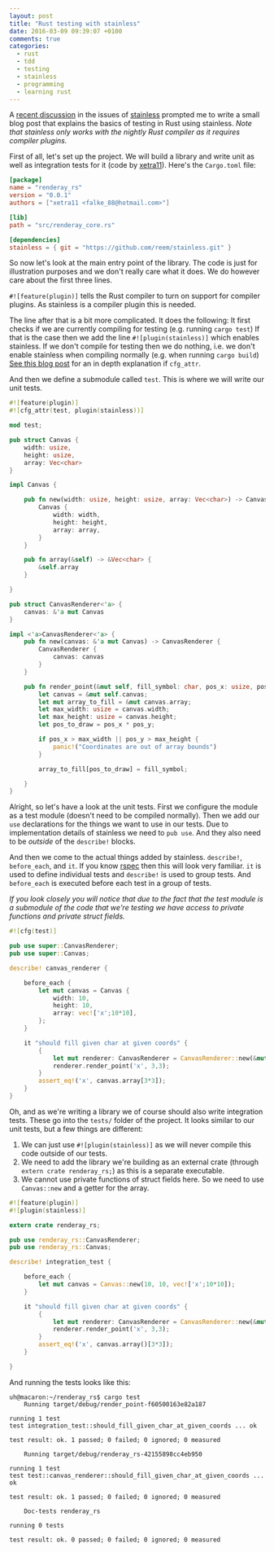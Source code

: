 ```yaml
---
layout: post
title: "Rust testing with stainless"
date: 2016-03-09 09:39:07 +0100
comments: true
categories:
  - rust
  - tdd
  - testing
  - stainless
  - programming
  - learning rust
---
```


A [recent discussion](https://github.com/reem/stainless/issues/48) in the issues of [stainless](https://github.com/reem/stainless) prompted me to write a small blog post that explains the basics of testing in Rust using stainless. *Note that stainless only works with the nightly Rust compiler as it requires compiler plugins.*

First of all, let's set up the project. We will build a library and write unit as well as integration tests for it (code by [xetra11](https://github.com/xetra11)). Here's the `Cargo.toml` file:

``` toml Cargo.toml
[package]
name = "renderay_rs"
version = "0.0.1"
authors = ["xetra11 <falke_88@hotmail.com>"]

[lib]
path = "src/renderay_core.rs"

[dependencies]
stainless = { git = "https://github.com/reem/stainless.git" }
```

So now let's look at the main entry point of the library. The code is just for illustration purposes and we don't really care what it does. We do however care about the first three lines.

`#![feature(plugin)]` tells the Rust compiler to turn on support for compiler plugins. As stainless is a compiler plugin this is needed.

The line after that is a bit more complicated. It does the following: It first checks if we are currently compiling for testing (e.g. running `cargo test`) If that is the case then we add the line `#![plugin(stainless)]` which enables stainless. If we don't compile for testing then we do nothing, i.e. we don't enable stainless when compiling normally (e.g. when running `cargo build`) [See this blog post](http://chrismorgan.info/blog/rust-cfg_attr.html) for an in depth explanation if `cfg_attr`.

And then we define a submodule called `test`. This is where we will write our unit tests.

``` rust src/renderay_core.rs
#![feature(plugin)]
#![cfg_attr(test, plugin(stainless))]

mod test;

pub struct Canvas {
    width: usize,
    height: usize,
    array: Vec<char>
}

impl Canvas {

    pub fn new(width: usize, height: usize, array: Vec<char>) -> Canvas {
        Canvas {
            width: width,
            height: height,
            array: array,
        }
    }

    pub fn array(&self) -> &Vec<char> {
        &self.array
    }

}

pub struct CanvasRenderer<'a> {
    canvas: &'a mut Canvas
}

impl <'a>CanvasRenderer<'a> {
    pub fn new(canvas: &'a mut Canvas) -> CanvasRenderer {
        CanvasRenderer {
            canvas: canvas
        }
    }

    pub fn render_point(&mut self, fill_symbol: char, pos_x: usize, pos_y: usize) {
        let canvas = &mut self.canvas;
        let mut array_to_fill = &mut canvas.array;
        let max_width: usize = canvas.width;
        let max_height: usize = canvas.height;
        let pos_to_draw = pos_x * pos_y;

        if pos_x > max_width || pos_y > max_height {
            panic!("Coordinates are out of array bounds")
        }

        array_to_fill[pos_to_draw] = fill_symbol;

    }
}
```

Alright, so let's have a look at the unit tests. First we configure the module as a test module (doesn't need to be compiled normally). Then we add our `use` declarations for the things we want to use in our tests. Due to implementation details of stainless we need to `pub use`. And they also need to be *outside* of the `describe!` blocks.

And then we come to the actual things added by stainless. `describe!`, `before_each`, and `it`. If you know [rspec](http://rspec.info/) then this will look very familiar. `it` is used to define individual tests and `describe!` is used to group tests. And `before_each` is executed before each test in a group of tests.

*If you look closely you will notice that due to the fact that the test module is a submodule of the code that we're testing we have access to private functions and private struct fields.*

``` rust src/test.rs
#![cfg(test)]

pub use super::CanvasRenderer;
pub use super::Canvas;

describe! canvas_renderer {

    before_each {
        let mut canvas = Canvas {
            width: 10,
            height: 10,
            array: vec!['x';10*10],
        };
    }

    it "should fill given char at given coords" {
        {
            let mut renderer: CanvasRenderer = CanvasRenderer::new(&mut canvas);
            renderer.render_point('x', 3,3);
        }
        assert_eq!('x', canvas.array[3*3]);
    }
}
```

Oh, and as we're writing a library we of course should also write integration tests. These go into the `tests/` folder of the project. It looks similar to our unit tests, but a few things are different:

1. We can just use `#![plugin(stainless)]` as we will never compile this code outside of our tests.
1. We need to add the library we're building as an external crate (through `extern crate renderay_rs;`) as this is a separate executable.
1. We cannot use private functions of struct fields here. So we need to use `Canvas::new` and a getter for the array.

``` rust tests/render_point.rs
#![feature(plugin)]
#![plugin(stainless)]

extern crate renderay_rs;

pub use renderay_rs::CanvasRenderer;
pub use renderay_rs::Canvas;

describe! integration_test {

    before_each {
        let mut canvas = Canvas::new(10, 10, vec!['x';10*10]);
    }

    it "should fill given char at given coords" {
        {
            let mut renderer: CanvasRenderer = CanvasRenderer::new(&mut canvas);
            renderer.render_point('x', 3,3);
        }
        assert_eq!('x', canvas.array()[3*3]);
    }

}
```

And running the tests looks like this:

``` text
uh@macaron:~/renderay_rs$ cargo test
    Running target/debug/render_point-f60500163e82a187

running 1 test
test integration_test::should_fill_given_char_at_given_coords ... ok

test result: ok. 1 passed; 0 failed; 0 ignored; 0 measured

    Running target/debug/renderay_rs-42155898cc4eb950

running 1 test
test test::canvas_renderer::should_fill_given_char_at_given_coords ... ok

test result: ok. 1 passed; 0 failed; 0 ignored; 0 measured

    Doc-tests renderay_rs

running 0 tests

test result: ok. 0 passed; 0 failed; 0 ignored; 0 measured
```

